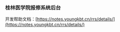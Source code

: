 ### 桂林医学院报修系统后台

开发帮助文档：[https://notes.youngkbt.cn/rrs/details/](https://notes.youngkbt.cn/rrs/details/)
